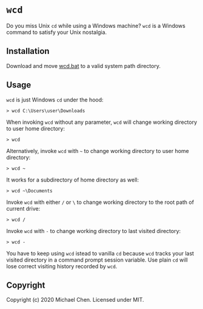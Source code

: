 # `wcd`

Do you miss Unix `cd` while using a Windows machine? `wcd` is a Windows command to satisfy your Unix nostalgia.

## Installation

Download and move [wcd.bat](/wcd.bat) to a valid system path directory.

## Usage

`wcd` is just Windows `cd` under the hood:

```
> wcd C:\Users\user\Downloads
```

When invoking `wcd` without any parameter, `wcd` will change working directory to user home directory:

```
> wcd
```

Alternatively, invoke `wcd` with `~` to change working directory to user home directory:

```
> wcd ~
```

It works for a subdirectory of home directory as well:

```
> wcd ~\Documents
```

Invoke `wcd` with either `/` or `\` to change working directory to the root path of current drive:

```
> wcd /
```

Invoke `wcd` with `-` to change working directory to last visited directory:

```
> wcd -
```

You have to keep using `wcd` istead to vanilla `cd` because `wcd` tracks your last visited directory in a command prompt session variable. Use plain `cd` will lose correct visiting history recorded by `wcd`.

## Copyright

Copyright (c) 2020 Michael Chen. Licensed under MIT.
